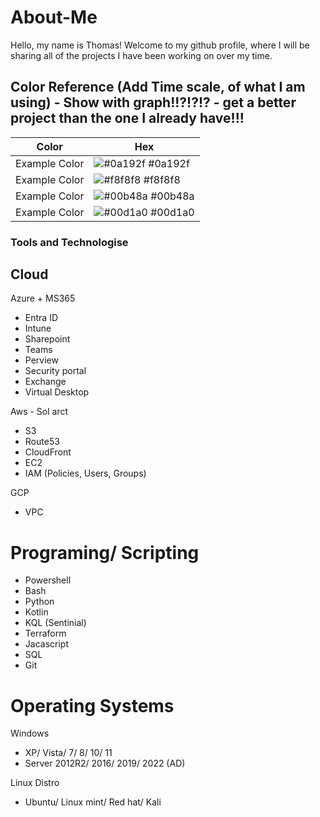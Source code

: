# About-Me
Hello, my name is Thomas! 
Welcome to my github profile, where I will be sharing all of the projects I have been working on over my time.


## Color Reference (Add Time scale, of what I am using) - Show with graph!!?!?!? - get a better project than the one I already have!!!
| Color             | Hex                                                                |
| ----------------- | ------------------------------------------------------------------ |
| Example Color | ![#0a192f](https://via.placeholder.com/10/0a192f?text=+) #0a192f |
| Example Color | ![#f8f8f8](https://via.placeholder.com/10/f8f8f8?text=+) #f8f8f8 |
| Example Color | ![#00b48a](https://via.placeholder.com/10/00b48a?text=+) #00b48a |
| Example Color | ![#00d1a0](https://via.placeholder.com/10/00b48a?text=+) #00d1a0 |


### Tools and Technologise

## Cloud

Azure + MS365
- Entra ID
- Intune
- Sharepoint
- Teams
- Perview
- Security portal
- Exchange
- Virtual Desktop

Aws - Sol arct
- S3
- Route53
- CloudFront
- EC2
- IAM (Policies, Users, Groups)

GCP
- VPC

# Programing/ Scripting

- Powershell
- Bash
- Python
- Kotlin
- KQL (Sentinial)
- Terraform
- Jacascript
- SQL
- Git

# Operating Systems

Windows
- XP/ Vista/ 7/ 8/ 10/ 11
- Server 2012R2/ 2016/ 2019/ 2022 (AD)

Linux Distro
- Ubuntu/ Linux mint/ Red hat/ Kali
